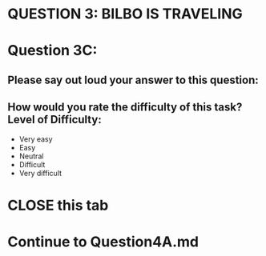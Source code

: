 QUESTION 3: BILBO IS TRAVELING
==============================


Question 3C:
============
Please say out loud your answer to this question:
-
How would you rate the difficulty of this task? Level of Difficulty: 
-

* Very easy 
* Easy 
* Neutral 
* Difficult 
* Very difficult

CLOSE this tab
====================

Continue to Question4A.md
==========================
